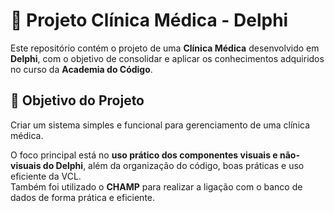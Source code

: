 # 🏥 Projeto Clínica Médica - Delphi

Este repositório contém o projeto de uma **Clínica Médica** desenvolvido em **Delphi**, com o objetivo de consolidar e aplicar os conhecimentos adquiridos no curso da **Academia do Código**.

## 🎯 Objetivo do Projeto

Criar um sistema simples e funcional para gerenciamento de uma clínica médica.

O foco principal está no **uso prático dos componentes visuais e não-visuais do Delphi**, além da organização do código, boas práticas e uso eficiente da VCL.  
Também foi utilizado o **CHAMP** para realizar a ligação com o banco de dados de forma prática e eficiente.
